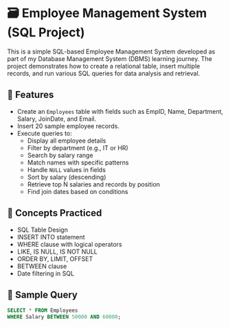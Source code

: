 
# 🗃️ Employee Management System (SQL Project)

This is a simple SQL-based Employee Management System developed as part of my Database Management System (DBMS) learning journey. The project demonstrates how to create a relational table, insert multiple records, and run various SQL queries for data analysis and retrieval.

## 📌 Features

- Create an `Employees` table with fields such as EmpID, Name, Department, Salary, JoinDate, and Email.
- Insert 20 sample employee records.
- Execute queries to:
  - Display all employee details
  - Filter by department (e.g., IT or HR)
  - Search by salary range
  - Match names with specific patterns
  - Handle `NULL` values in fields
  - Sort by salary (descending)
  - Retrieve top N salaries and records by position
  - Find join dates based on conditions

## 🧠 Concepts Practiced

- SQL Table Design
- INSERT INTO statement
- WHERE clause with logical operators
- LIKE, IS NULL, IS NOT NULL
- ORDER BY, LIMIT, OFFSET
- BETWEEN clause
- Date filtering in SQL


## 🧾 Sample Query

```sql
SELECT * FROM Employees
WHERE Salary BETWEEN 50000 AND 60000;

